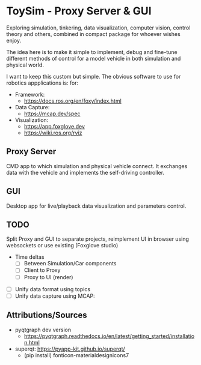 # ToySim - Proxy Server & GUI

Exploring simulation, tinkering, data visualization, computer vision, control theory and others, combined in compact package for whoever wishes enjoy.

The idea here is to make it simple to implement, debug and fine-tune different methods of control for a model vehicle in both simulation and physical world.

I want to keep this custom but simple. The obvious software to use for robotics appplications is:
for:
 - Framework:
   - https://docs.ros.org/en/foxy/index.html
 - Data Capture:
   - https://mcap.dev/spec
 - Visualization:
   - https://app.foxglove.dev
   - https://wiki.ros.org/rviz

## Proxy Server

CMD app to which simulation and physical vehicle connect. It exchanges data with the vehicle and implements the self-driving controller.

## GUI

Desktop app for live/playback data visualization and parameters control.

## TODO

Split Proxy and GUI to separate projects, reimplement UI in browser using websockets or use existing (Foxglove studio)

- Time deltas
  - [ ] Between Simulation/Car components
  - [ ] Client to Proxy
  - [ ] Proxy to UI (render)
- [ ] Unify data format using topics
- [ ] Unify data capture using MCAP:

## Attributions/Sources

- pyqtgraph dev version
  - https://pyqtgraph.readthedocs.io/en/latest/getting_started/installation.html
- superqt: https://pyapp-kit.github.io/superqt/
  - (pip install) fonticon-materialdesignicons7